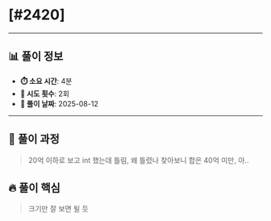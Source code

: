 # [#2420]

---

## 📊 풀이 정보

- **⏱️ 소요 시간**: 4분
- **🔄 시도 횟수**: 2회
- **📅 풀이 날짜**: 2025-08-12

---

## 💭 풀이 과정

> 20억 이하로 보고 int 했는데 틀림,
> 왜 틀렸나 찾아보니 합은 40억 미만, 아..

## 🔥 풀이 핵심

> 크기만 잘 보면 될 듯

